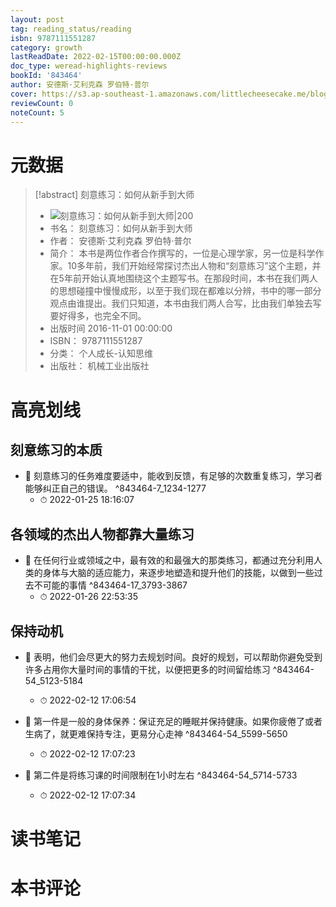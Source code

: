 ```yaml
---
layout: post
tag: reading_status/reading
isbn: 9787111551287
category: growth
lastReadDate: 2022-02-15T00:00:00.000Z
doc_type: weread-highlights-reviews
bookId: '843464'
author: 安德斯·艾利克森 罗伯特·普尔
cover: https://s3.ap-southeast-1.amazonaws.com/littlecheesecake.me/blog-post/books/刻意练习.jpg
reviewCount: 0
noteCount: 5
---
```

# 元数据
> [!abstract] 刻意练习：如何从新手到大师
> - ![ 刻意练习：如何从新手到大师|200](https://wfqqreader-1252317822.image.myqcloud.com/cover/464/843464/t7_843464.jpg)
> - 书名： 刻意练习：如何从新手到大师
> - 作者： 安德斯·艾利克森 罗伯特·普尔
> - 简介： 本书是两位作者合作撰写的，一位是心理学家，另一位是科学作家。10多年前，我们开始经常探讨杰出人物和“刻意练习”这个主题，并在5年前开始认真地围绕这个主题写书。在那段时间，本书在我们两人的思想碰撞中慢慢成形，以至于我们现在都难以分辨，书中的哪一部分观点由谁提出。我们只知道，本书由我们两人合写，比由我们单独去写要好得多，也完全不同。
> - 出版时间 2016-11-01 00:00:00
> - ISBN： 9787111551287
> - 分类： 个人成长-认知思维
> - 出版社： 机械工业出版社

# 高亮划线

## 刻意练习的本质


- 📌 刻意练习的任务难度要适中，能收到反馈，有足够的次数重复练习，学习者能够纠正自己的错误。 ^843464-7_1234-1277
    - ⏱ 2022-01-25 18:16:07 
## 各领域的杰出人物都靠大量练习


- 📌 在任何行业或领域之中，最有效的和最强大的那类练习，都通过充分利用人类的身体与大脑的适应能力，来逐步地塑造和提升他们的技能，以做到一些过去不可能的事情 ^843464-17_3793-3867
    - ⏱ 2022-01-26 22:53:35 
## 保持动机


- 📌 表明，他们会尽更大的努力去规划时间。良好的规划，可以帮助你避免受到许多占用你大量时间的事情的干扰，以便把更多的时间留给练习 ^843464-54_5123-5184
    - ⏱ 2022-02-12 17:06:54 

- 📌 第一件是一般的身体保养：保证充足的睡眠并保持健康。如果你疲倦了或者生病了，就更难保持专注，更易分心走神 ^843464-54_5599-5650
    - ⏱ 2022-02-12 17:07:23 

- 📌 第二件是将练习课的时间限制在1小时左右 ^843464-54_5714-5733
    - ⏱ 2022-02-12 17:07:34 
# 读书笔记

# 本书评论
